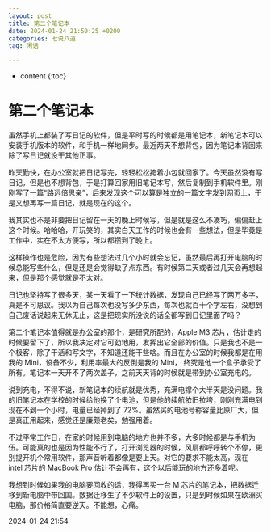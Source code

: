 ```yaml
---
layout: post
title: 第二个笔记本
date: 2024-01-24 21:50:25 +0200
categories: 七说八道
tag: 闲话

---
```


* content
{:toc}


# 第二个笔记本

虽然手机上都装了写日记的软件，但是平时写的时候都是用笔记本，新笔记本可以安装手机版本的软件，和手机一样地同步。最近两天不想背包，因为笔记本背回来除了写日记就没干其他正事。

昨天勤快，在办公室就把日记写完，轻轻松松挎着小包就回家了。今天虽然没有写日记，但是也不想背包，于是打算回家用旧笔记本写，然后复制到手机软件里。刚刚写了一篇“路远倍思亲”，后来发现这个可以算是独立的一篇文字发到网页上，于是又想再写一篇日记，就是现在的这个。

我其实也不是非要把日记留在一天的晚上时候写，但是就是这么不凑巧，偏偏赶上这个时候。哈哈哈，开玩笑的，其实白天工作的时候也会有一些想法，但是毕竟是工作中，实在不太方便写，所以都攒到了晚上。

这样操作也是危险，因为有些想法过几个小时就会忘记，虽然最后再打开电脑的时候总能写些什么，但是还是会觉得缺了点东西。有时候第二天或者过几天会再想起来，但是那个感觉就是不太对。

日记也坚持写了很多天，某一天看了一下统计数据，发现自己已经写了两万多字，真是不可思议。我以为自己每次也没写多少东西，每次也就百十个字左右，没想到自己废话说起来无休无止，这是把现实所没说的话全都写到日记里面了吗？

第二个笔记本值得就是办公室的那个，是研究所配的，Apple M3 芯片，估计走的时候要留下了，所以我决定对它可劲地用，发挥出它全部的价值。只是我也不是一个极客，除了干活和写文字，不知道还能干些啥。而且在办公室的时候我都是在用我的 Mini，设备不少，利用率最大的反倒是我的 Mini， 终究是他一个盒子承受了所有。笔记本一天开不了两次盖子，之前天天背的时候就是带到办公室充电的。

说到充电，不得不说，新笔记本的续航就是优秀，充满电撑个大半天是没问题。我的旧笔记本在学校的时候给他换了个电池，但是他的续航依旧拉垮，刚刚充满电到现在不到一个小时，电量已经掉到了 72%。虽然买的电池号称容量比原厂大，但是真正用起来，感觉还是廉颇老矣，勉强用着。

不过平常工作日，在家的时候用到电脑的地方也并不多，大多时候都是与手机为伍。可能真的也是因为性能不行了，打开浏览器的时候，风扇都呼呼转个不停，更别提开机个常用软件，那声音听着都像是要上天。对它的要求不能太高，现在 intel 芯片的 MacBook Pro 估计不会再有，这个以后能玩的地方还多着呢。

我想到时候如果我的电脑要回收的话，我得再买一台 M 芯片的笔记本，把数据迁移到新电脑中带回国。数据迁移生了不少软件上的设置，只是到时候如果在欧洲买电脑，那价格简直要逆天。不能想，心痛。

2024-01-24 21:54
